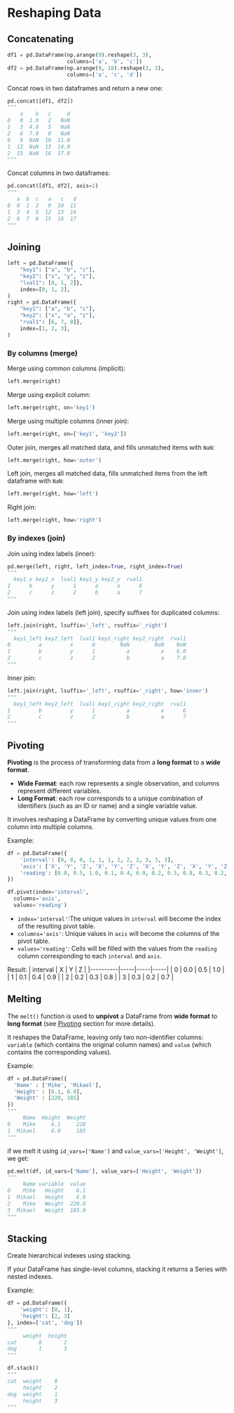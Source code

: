 # Reshaping Data

## Concatenating

```py
df1 = pd.DataFrame(np.arange(9).reshape(3, 3), 
                   columns=['a', 'b', 'c'])
df2 = pd.DataFrame(np.arange(9, 18).reshape(3, 3), 
                   columns=['a', 'c', 'd'])
```

Concat rows in two dataframes and return a new one:
```py
pd.concat([df1, df2])
"""
    a    b   c     d
0   0  1.0   2   NaN
1   3  4.0   5   NaN
2   6  7.0   8   NaN
0   9  NaN  10  11.0
1  12  NaN  13  14.0
2  15  NaN  16  17.0
"""
```

Concat columns in two dataframes:
```py
pd.concat([df1, df2], axis=1)
"""
   a  b  c   a   c   d
0  0  1  2   9  10  11
1  3  4  5  12  13  14
2  6  7  8  15  16  17
"""
```


## Joining

```py
left = pd.DataFrame({
    "key1": ["a", "b", "c"], 
    "key2": ["x", "y", "z"], 
    "lval1": [0, 1, 2]},
    index=[0, 1, 2],
)
right = pd.DataFrame({
    "key1": ["a", "b", "c"], 
    "key2": ["x", "a", "z"], 
    "rval1": [6, 7, 8]},
    index=[1, 2, 3],
)
```

### By columns (merge)

Merge using common columns (implicit):
```py
left.merge(right)
```

Merge using explicit column:
```py
left.merge(right, on='key1')
```

Merge using multiple columns (inner join):
```py
left.merge(right, on=['key1', 'key2'])
```

Outer join, merges all matched data, and fills unmatched items with `NaN`:
```py
left.merge(right, how='outer')
```

Left join, merges all matched data, fills unmatched items from the left dataframe with `NaN`:
```py
left.merge(right, how='left')
```

Right join:
```py
left.merge(right, how='right')
```


### By indexes (join)

Join using index labels (inner):
```py
pd.merge(left, right, left_index=True, right_index=True)
"""
  key1_x key2_x  lval1 key1_y key2_y  rval1
1      b      y      1      a      x      6
2      c      z      2      b      a      7
"""
```

Join using index labels (left join), specify suffixes for duplicated columns:
```py
left.join(right, lsuffix='_left', rsuffix='_right')
"""
  key1_left key2_left  lval1 key1_right key2_right  rval1
0         a         x      0        NaN        NaN    NaN
1         b         y      1          a          x    6.0
2         c         z      2          b          a    7.0
"""
```

Inner join:
```py
left.join(right, lsuffix='_left', rsuffix='_right', how='inner')
"""
  key1_left key2_left  lval1 key1_right key2_right  rval1
1         b         y      1          a          x      6
2         c         z      2          b          a      7
"""
```


## Pivoting

**Pivoting** is the process of transforming data from a **long format** to a **wide format**.

- **Wide Format**: each row represents a single observation, and columns represent different variables.
- **Long Format**: each row corresponds to a unique combination of identifiers (such as an ID or name) and a single variable value.

It involves reshaping a DataFrame by converting unique values from one column into multiple columns.

Example:
```py
df = pd.DataFrame({
    'interval': [0, 0, 0, 1, 1, 1, 2, 2, 2, 3, 3, 3],
    'axis': ['X', 'Y', 'Z', 'X', 'Y', 'Z', 'X', 'Y', 'Z', 'X', 'Y', 'Z'],
    'reading': [0.0, 0.5, 1.0, 0.1, 0.4, 0.9, 0.2, 0.3, 0.8, 0.3, 0.2, 0.7]
})
```

```py
df.pivot(index='interval', 
  columns='axis', 
  values='reading')
```

- `index='interval'`:The unique values in `interval` will become the index of the resulting pivot table.
- `columns='axis'`: Unique values in `axis` will become the columns of the pivot table.
- `values='reading'`: Cells will be filled with the values from the `reading` column corresponding to each `interval` and `axis`.

Result:
| interval | X   | Y   | Z   |
|----------|-----|-----|-----|
| 0        | 0.0 | 0.5 | 1.0 |
| 1        | 0.1 | 0.4 | 0.9 |
| 2        | 0.2 | 0.3 | 0.8 |
| 3        | 0.3 | 0.2 | 0.7 |


## Melting

The `melt()` function is used to **unpivot** a DataFrame from **wide format** to **long format** (see [Pivoting](#pivoting) section for more details).

It reshapes the DataFrame, leaving only two non-identifier columns: `variable` (which contains the original column names) and `value` (which contains the corresponding values).

Example:
```py
df = pd.DataFrame({
  'Name' : ['Mike', 'Mikael'],
  'Height' : [6.1, 6.0],
  'Weight' : [220, 185]
})
"""
     Name  Height  Weight
0    Mike     6.1     220
1  Mikael     6.0     185
"""
```

if we melt it using `id_vars=['Name']` and `value_vars=['Height', 'Weight']`, we get:
```py
pd.melt(df, id_vars=['Name'], value_vars=['Height', 'Weight'])
"""
     Name variable  value
0    Mike   Height    6.1
1  Mikael   Height    6.0
2    Mike   Weight  220.0
3  Mikael   Weight  185.0
"""
```


## Stacking

Create hierarchical indexes using stacking.

If your DataFrame has single-level columns, stacking it returns a Series with nested indexes.

Example:
```py
df = pd.DataFrame({
    'weight': [0, 1], 
    'height': [2, 3]
}, index=['cat', 'dog'])
"""
     weight  height
cat       0       2
dog       1       3
"""
```

```py
df.stack()
"""
cat  weight    0
     height    2
dog  weight    1
     height    3
"""
```
